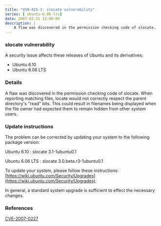 ```yaml
---
title: "USN-425-1: slocate vulnerability"
series: [ ubuntu-6.06-lts]
date: 2007-02-21 12:00:00
description: |
    A flaw was discovered in the permission checking code of slocate.  When  reporting matching files, locate would not correctly respect the parent  directory&#39;s &quot;read&quot; bits.  This could result in filenames being displayed  when the file owner had expected them to remain hidden from other system  users.
--- 
```

 
### slocate vulnerability

A security issue affects these releases of Ubuntu and its derivatives:

* Ubuntu 6.10
* Ubuntu 6.06 LTS

### Details

A flaw was discovered in the permission checking code of slocate. When reporting matching files, locate would not correctly respect the parent directory&#39;s &quot;read&quot; bits. This could result in filenames being displayed when the file owner had expected them to remain hidden from other system users.

### Update instructions

The problem can be corrected by updating your system to the following package version:

Ubuntu 6.10
 : slocate <span>3.1-1ubuntu0.1</span>

Ubuntu 6.06 LTS
 : slocate <span>3.0.beta.r3-1ubuntu0.1</span>

To update your system, please follow these instructions: [https://wiki.ubuntu.com/Security/Upgrades](https://wiki.ubuntu.com/Security/Upgrades).

In general, a standard system upgrade is sufficient to effect the necessary changes.

### References

 [CVE-2007-0227](http://people.ubuntu.com/~ubuntu-security/cve/CVE-2007-0227)
 
